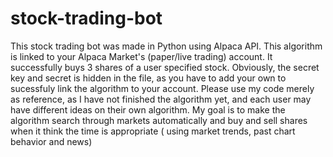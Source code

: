 # stock-trading-bot
This stock trading bot was made in Python using Alpaca API. This algorithm is linked to your Alpaca Market's (paper/live trading) account. It successfully buys 3 shares of 
a user specified stock. Obviously, the secret key and secret is hidden in the file, as you have to add your own to sucessfuly link the algorithm to your account. 
Please use my code merely as reference, as I have not finished the algorithm yet, and each user may have different ideas on their own algorithm. My goal is to make the algorithm
search through markets automatically and buy and sell shares when it think the time is appropriate ( using market trends, past chart behavior and news)
